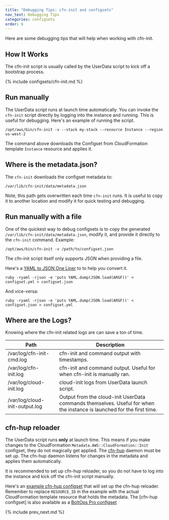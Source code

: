 ```yaml
---
title: "Debugging Tips: cfn-init and configsets"
nav_text: Debugging Tips
categories: configsets
order: 6
---
```


Here are some debugging tips that will help when working with cfn-init.

## How It Works

The cfn-init script is usually called by the UserData script to kick off a bootstrap process.

{% include configsets/cfn-init.md %}

## Run manually

The UserData script runs at launch time automatically.  You can invoke the `cfn-init` script directly by logging into the instance and running.  This is useful for debugging. Here's an example of running the script.

    /opt/aws/bin/cfn-init -v --stack my-stack --resource Instance --region us-west-2

The command above downloads the Configset from CloudFormation template `Instance` resource and applies it.

## Where is the metadata.json?

The `cfn-init` downloads the configset metadata to:

    /var/lib/cfn-init/data/metadata.json

Note, this path gets overwritten each time `cfn-init` runs.  It is useful to copy it to another location and modify it for quick testing and debugging.

## Run manually with a file

One of the quickest way to debug configsets is to copy the generated `/var/lib/cfn-init/data/metadata.json`, modify it, and provide it directly to the `cfn-init` command. Example:

    /opt/aws/bin/cfn-init -v /path/to/configset.json

The cfn-init script itself only supports JSON when providing a file.

Here's a [YAML to JSON One Liner](https://blog.boltops.com/2017/09/16/json-to-yaml-one-liner) to to help you convert it.

    ruby -ryaml -rjson -e 'puts YAML.dump(JSON.load(ARGF))' < configset.yml > configset.json

And vice-versa:

    ruby -ryaml -rjson -e 'puts YAML.dump(JSON.load(ARGF))' < configset.json > configset.yml

## Where are the Logs?

Knowing where the cfn-init related logs are can save a ton of time.

Path | Description
--- | ---
/var/log/cfn-init-cmd.log | cfn-init and command output with timestamps.
/var/log/cfn-init.log | cfn-init and command output. Useful for when cfn-init is manually ran.
/var/log/cloud-init.log | cloud-init logs from UserData launch script.
/var/log/cloud-init-output.log | Output from the cloud-init UserData commands themselves. Useful for when the instance is launched for the first time.

## cfn-hup reloader

The UserData script runs **only** at launch time.  This means if you make changes to the CloudFormation `Metadata.AWS::CloudFormation::Init` configset, they do not magically get applied.  The [cfn-hup](https://docs.aws.amazon.com/AWSCloudFormation/latest/UserGuide/cfn-hup.html) daemon must be set up. The cfn-hup daemon listens for changes in the metadata and applies them automatically.

It is recommended to set up cfn-hup reloader, so you do not have to log into the instance and kick off the cfn-init script manually.

Here's an [example cfn-hup configset](https://gist.github.com/tongueroo/2c6db800d262ac87eef5196a5b5abe01) that will set up the cfn-hup reloader.  Remember to replace `RESOURCE_ID` in the example with the actual CloudFormation template resource that holds the metadata.  The [cfn-hup configset] is also available as a [BoltOps Pro configset](https://github.com/boltopspro-docs/cfn-hup)

{% include prev_next.md %}
